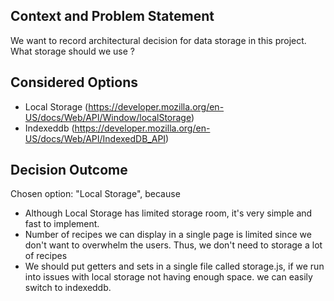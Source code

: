 

## Context and Problem Statement

We want to record architectural decision for data storage in this project.
What storage should we use ?

## Considered Options

* Local Storage (https://developer.mozilla.org/en-US/docs/Web/API/Window/localStorage)
* Indexeddb (https://developer.mozilla.org/en-US/docs/Web/API/IndexedDB_API)


## Decision Outcome

Chosen option: "Local Storage", because

* Although Local Storage has limited storage room, it's very simple and fast to implement.
* Number of recipes we can display in a single page is limited since we don't want to overwhelm the users. Thus, we don't need to storage a lot of recipes
* We should put getters and sets in a single file called storage.js, if we run into issues with local storage not having enough space. we can easily switch to indexeddb.

